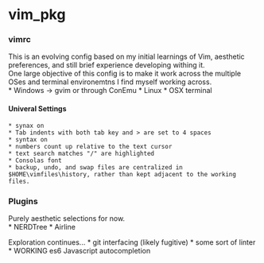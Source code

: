 # vim_pkg #

### vimrc ###

This is an evolving config based on my initial learnings of Vim, aesthetic preferences, and still brief experience developing withing it.  
One large objective of this config is to make it work across the multiple OSes and terminal environemtns I find myself working across.  
	* Windows -> gvim or through ConEmu
	* Linux
	* OSX terminal

#### Univeral Settings #####  

	* synax on
	* Tab indents with both tab key and > are set to 4 spaces
	* syntax on
	* numbers count up relative to the text cursor
	* text search matches "/" are highlighted
	* Consolas font
	* backup, undo, and swap files are centralized in $HOME\vimfiles\history, rather than kept adjacent to the working files.

### Plugins ###

Purely aesthetic selections for now.  
	* NERDTree
	* Airline
  
Exploration continues...
	* git interfacing (likely fugitive)
	* some sort of linter
	* WORKING es6 Javascript autocompletion
